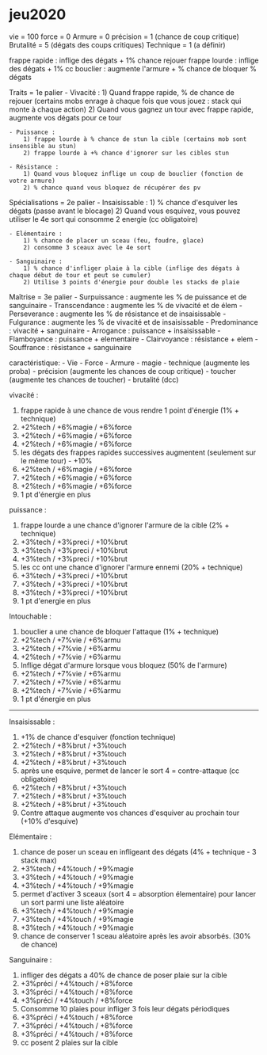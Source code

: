 # jeu2020


vie = 100
force = 0
Armure = 0
précision = 1 (chance de coup critique)
Brutalité = 5 (dégats des coups critiques)
Technique = 1 (a définir)


frappe rapide : inflige des dégats + 1% chance rejouer
frappe lourde : inflige des dégats + 1% cc
bouclier : augmente l'armure + % chance de bloquer % dégats

Traits = 1e palier
	- Vivacité :
		1) Quand frappe rapide, % de chance de rejouer (certains mobs enrage à chaque fois que vous jouez : stack qui monte à chaque action)
		2) Quand vous gagnez un tour avec frappe rapide, augmente vos dégats pour ce tour

	- Puissance :
		1) frappe lourde à % chance de stun la cible (certains mob sont insensible au stun)
		2) frappe lourde à +% chance d'ignorer sur les cibles stun

	- Résistance :
		1) Quand vous bloquez inflige un coup de bouclier (fonction de votre armure)
		2) % chance quand vous bloquez de récupérer des pv

Spécialisations = 2e palier
	- Insaisissable :
		1) % chance d'esquiver les dégats (passe avant le blocage)
		2) Quand vous esquivez, vous pouvez utiliser le 4e sort qui consomme 2 energie (cc obligatoire)

	- Elémentaire :
		1) % chance de placer un sceau (feu, foudre, glace)
		2) consomme 3 sceaux avec le 4e sort

	- Sanguinaire :
		1) % chance d'infliger plaie à la cible (inflige des dégats à chaque début de tour et peut se cumuler)
		2) Utilise 3 points d'énergie pour double les stacks de plaie

Maîtrise = 3e palier
	- Surpuissance : augmente les % de puissance et de sanguinaire
	- Transcendance : augmente les % de vivacité et de élem
	- Perseverance : augmente les % de résistance et de insaisissable
	- Fulgurance : augmente les % de vivacité et de insaisissable
	- Predominance : vivacité + sanguinaire
	- Arrogance : puissance + insaisissable
	- Flamboyance : puissance + elementaire
	- Clairvoyance : résistance + elem
	- Souffrance : résistance + sanguinaire


caractéristique:
	- Vie
	- Force
	- Armure
	- magie
	- technique (augmente les proba)
	- précision (augmente les chances de coup critique)
	- toucher (augmente tes chances de toucher)
	- brutalité (dcc)


vivacité :
1) frappe rapide à une chance de vous rendre 1 point d'énergie (1% + technique)
2) +2%tech / +6%magie / +6%force
3) +2%tech / +6%magie / +6%force
4) +2%tech / +6%magie / +6%force
5) les dégats des frappes rapides successives augmentent (seulement sur le même tour) - +10%
6) +2%tech / +6%magie / +6%force
7) +2%tech / +6%magie / +6%force
8) +2%tech / +6%magie / +6%force
9) 1 pt d'énergie en plus

puissance :
1) frappe lourde a une chance d'ignorer l'armure de la cible (2% + technique)
2) +3%tech / +3%preci / +10%brut
3) +3%tech / +3%preci / +10%brut
4) +3%tech / +3%preci / +10%brut
5) les cc ont une chance d'ignorer l'armure ennemi (20% + technique)
6) +3%tech / +3%preci / +10%brut
7) +3%tech / +3%preci / +10%brut
8) +3%tech / +3%preci / +10%brut
9) 1 pt d'energie en plus

Intouchable :
1) bouclier a une chance de bloquer l'attaque (1% + technique)
2) +2%tech / +7%vie / +6%armu
3) +2%tech / +7%vie / +6%armu
4) +2%tech / +7%vie / +6%armu
5) Inflige dégat d'armure lorsque vous bloquez (50% de l'armure)
6) +2%tech / +7%vie / +6%armu
7) +2%tech / +7%vie / +6%armu
8) +2%tech / +7%vie / +6%armu
9) 1 pt d'énergie en plus

------------------------

Insaisissable :
1) +1% de chance d'esquiver (fonction technique)
2) +2%tech / +8%brut / +3%touch
3) +2%tech / +8%brut / +3%touch
4) +2%tech / +8%brut / +3%touch
5) après une esquive, permet de lancer le sort 4 = contre-attaque (cc obligatoire)
6) +2%tech / +8%brut / +3%touch
7) +2%tech / +8%brut / +3%touch
8) +2%tech / +8%brut / +3%touch
9) Contre attaque augmente vos chances d'esquiver au prochain tour (+10% d'esquive)

Elémentaire :
1) chance de poser un sceau en infligeant des dégats (4% + technique - 3 stack max)
2) +3%tech / +4%touch / +9%magie
3) +3%tech / +4%touch / +9%magie
4) +3%tech / +4%touch / +9%magie
5) permet d'activer 3 sceaux (sort 4 = absorption élementaire) pour lancer un sort parmi une liste aléatoire
6) +3%tech / +4%touch / +9%magie
7) +3%tech / +4%touch / +9%magie
8) +3%tech / +4%touch / +9%magie
9) chance de conserver 1 sceau aléatoire après les avoir absorbés. (30% de chance)

Sanguinaire :
1) infliger des dégats a 40% de chance de poser plaie sur la cible
2) +3%préci / +4%touch / +8%force
3) +3%préci / +4%touch / +8%force
4) +3%préci / +4%touch / +8%force
5) Consomme 10 plaies pour infliger 3 fois leur dégats périodiques
6) +3%préci / +4%touch / +8%force
7) +3%préci / +4%touch / +8%force
8) +3%préci / +4%touch / +8%force
9) cc posent 2 plaies sur la cible
